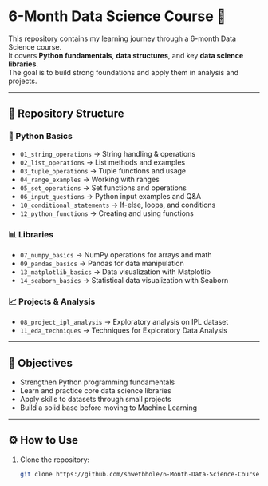 # 6-Month Data Science Course 🚀

This repository contains my learning journey through a 6-month Data Science course.  
It covers **Python fundamentals**, **data structures**, and key **data science libraries**.  
The goal is to build strong foundations and apply them in analysis and projects.  

---

## 📂 Repository Structure

### 🐍 Python Basics
- `01_string_operations` → String handling & operations  
- `02_list_operations` → List methods and examples  
- `03_tuple_operations` → Tuple functions and usage  
- `04_range_examples` → Working with ranges  
- `05_set_operations` → Set functions and operations  
- `06_input_questions` → Python input examples and Q&A  
- `10_conditional_statements` → If-else, loops, and conditions  
- `12_python_functions` → Creating and using functions  

### 📊 Libraries
- `07_numpy_basics` → NumPy operations for arrays and math  
- `09_pandas_basics` → Pandas for data manipulation  
- `13_matplotlib_basics` → Data visualization with Matplotlib  
- `14_seaborn_basics` → Statistical data visualization with Seaborn  
  

### 📈 Projects & Analysis
- `08_project_ipl_analysis` → Exploratory analysis on IPL dataset  
- `11_eda_techniques` → Techniques for Exploratory Data Analysis  

---

## 🎯 Objectives
- Strengthen Python programming fundamentals  
- Learn and practice core data science libraries  
- Apply skills to datasets through small projects  
- Build a solid base before moving to Machine Learning  

---

## ⚙️ How to Use
1. Clone the repository:
   ```bash
   git clone https://github.com/shwetbhole/6-Month-Data-Science-Course.git
